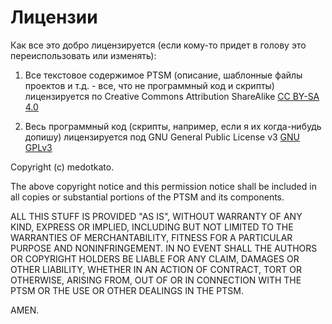 # Лицензии

Как все это добро лицензируется (если кому-то придет в голову это переиспользовать или изменять):

1. Все текстовое содержимое PTSM (описание, шаблонные файлы проектов и т.д. - все, что не программный код и скрипты) лицензируется по Creative Commons Attribution ShareAlike [CC BY-SA 4.0](https://creativecommons.org/licenses/by-sa/4.0/)

2. Весь программный код (скрипты, например, если я их когда-нибудь допишу) лицензируется под GNU General Public License v3 [GNU GPLv3](https://www.gnu.org/licenses/gpl-3.0.html)

Copyright (c) medotkato.

The above copyright notice and this permission notice shall be included in all copies or substantial portions of the PTSM and its components.

ALL THIS STUFF IS PROVIDED "AS IS", WITHOUT WARRANTY OF ANY KIND, EXPRESS OR IMPLIED, INCLUDING BUT NOT LIMITED TO THE WARRANTIES OF MERCHANTABILITY, FITNESS FOR A PARTICULAR PURPOSE AND NONINFRINGEMENT. IN NO EVENT SHALL THE AUTHORS OR COPYRIGHT HOLDERS BE LIABLE FOR ANY CLAIM, DAMAGES OR OTHER LIABILITY, WHETHER IN AN ACTION OF CONTRACT, TORT OR OTHERWISE, ARISING FROM, OUT OF OR IN CONNECTION WITH THE PTSM OR THE USE OR OTHER DEALINGS IN THE PTSM.

AMEN.
